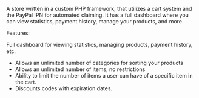 A store written in a custom PHP framework, that utilizes a cart system and the PayPal IPN for automated claiming. It has a full dashboard where you can view statistics, payment history, manage your products, and more.


Features:

Full dashboard for viewing statistics, managing products, payment history, etc.
* Allows an unlimited number of categories for sorting your products
* Allows an unlimited number of items, no restrictions
* Ability to limit the number of items a user can have of a specific item in the cart.
* Discounts codes with expiration dates.


